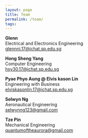 ```yaml
---
layout: page
title: Team
permalink: /team/
tags:
---
```


**Glenn** <br />
Electrical and Electronics Engineering <br />
glennni.17@ichat.sp.edu.sg

**Hong Sheng Yang** <br />
Computer Engineering <br />
hsy30.17@ichat.sp.edu.sg

**Pyae Phyo Aung @ Elvis kason Lin** <br />
Engineering with Business <br />
elviskasonlin.17@ichat.sp.edu.sg

**Selwyn Ng** <br />
Aeronautical Engineering <br />
selwynng123@gmail.com

**Tze Pin** <br />
Mechanical Engineering <br />
quantumoftheaurora@gmail.com
